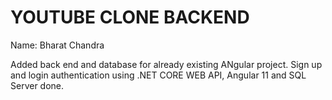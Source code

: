 # YOUTUBE CLONE BACKEND

Name: Bharat Chandra

Added back end and database for already existing ANgular project. Sign up and login authentication using .NET CORE WEB API, Angular 11 and SQL Server done.
